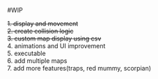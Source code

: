 #WIP

<s>1. display and movement</s><br>
<s>2. create collision logic</s><br>
<s>3. custom map display using csv</s><br>
4. animations and UI improvement<br>
5. executable<br>
6. add multiple maps<br>
7. add more features(traps, red mummy, scorpian)<br>
